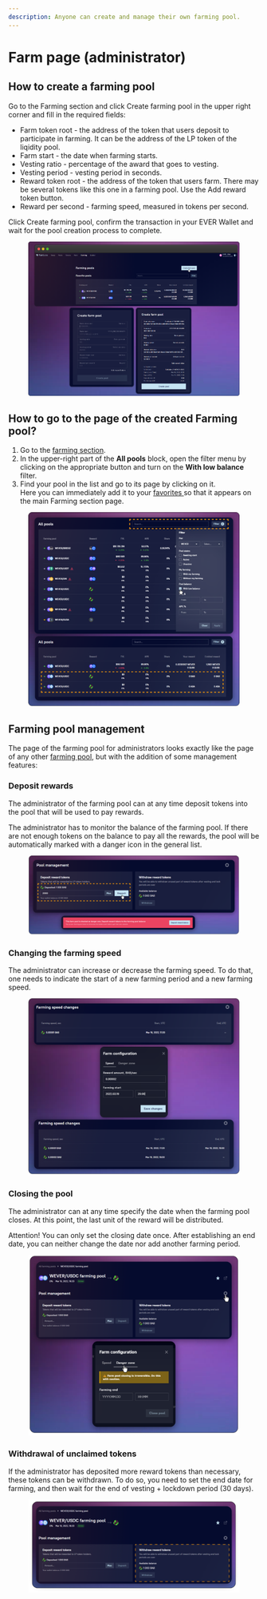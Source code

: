 ```yaml
---
description: Anyone can create and manage their own farming pool.
---
```


# Farm page (administrator)

## How to create a farming pool

Go to the Farming section and click Create farming pool in the upper right corner and fill in the required fields:

* Farm token root - the address of the token that users deposit to participate in farming. It can be the address of the LP token of the liqidity pool.
* Farm start - the date when farming starts.
* Vesting ratio - percentage of the award that goes to vesting.
* Vesting period - vesting period in seconds.
* Reward token root - the address of the token that users farm. There may be several tokens like this one in a farming pool. Use the Add reward token button.
* Reward per second - ​​farming speed, measured in tokens per second.

Click Create farming pool, confirm the transaction in your EVER Wallet and wait for the pool creation process to complete.

<figure><img src="../../../../.gitbook/assets/image (169).png" alt=""><figcaption></figcaption></figure>

## How to go to the page of the created Farming pool?

1. Go to the [farming section](../../).
2. In the upper-right part of the **All pools** block, open the filter menu by clicking on the appropriate button and turn on the **With low balance** filter.
3. Find your pool in the list and go to its page by clicking on it.\
   Here you can immediately add it to your [favorites ](../../../pairs/interface/pair-page/add-to-favorites.md)so that it appears on the main Farming section page.

<figure><img src="../../../../.gitbook/assets/image (357).png" alt=""><figcaption></figcaption></figure>

## Farming pool management

The page of the farming pool for administrators looks exactly like the page of any other [farming pool](farm-page-user/), but with the addition of some management features:

### Deposit rewards

The administrator of the farming pool can at any time deposit tokens into the pool that will be used to pay rewards.

The administrator has to monitor the balance of the farming pool. If there are not enough tokens on the balance to pay all the rewards, the pool will be automatically marked with a danger icon in the general list.

<figure><img src="../../../../.gitbook/assets/image (327).png" alt=""><figcaption></figcaption></figure>

### Changing the farming speed

The administrator can increase or decrease the farming speed. To do that, one needs to indicate the start of a new farming period and a new farming speed.

<figure><img src="../../../../.gitbook/assets/image (331).png" alt=""><figcaption></figcaption></figure>

### Closing the pool

The administrator can at any time specify the date when the farming pool closes. At this point, the last unit of the reward will be distributed.

Attention! You can only set the closing date once. After establishing an end date, you can neither change the date nor add another farming period.

<figure><img src="../../../../.gitbook/assets/image (362).png" alt=""><figcaption></figcaption></figure>

### Withdrawal of unclaimed tokens

If the administrator has deposited more reward tokens than necessary, these tokens can be withdrawn. To do so, you need to set the end date for farming, and then wait for the end of vesting + lockdown period (30 days).

<figure><img src="../../../../.gitbook/assets/image (360).png" alt=""><figcaption></figcaption></figure>
